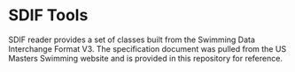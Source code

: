 # SDIF Tools

SDIF reader provides a set of classes built from the Swimming Data Interchange Format V3. The specification document was pulled from the US Masters Swimming website and is provided in this repository for reference.
